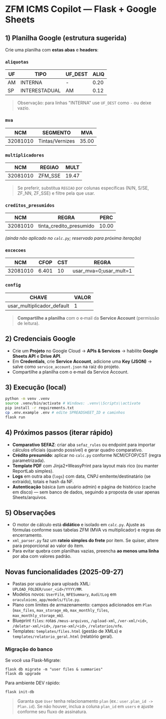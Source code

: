 # ZFM ICMS Copilot — Flask + Google Sheets


## 1) Planilha Google (estrutura sugerida)
Crie uma planilha com **estas abas** e **headers**:


### `aliquotas`
| UF | TIPO | UF_DEST | ALIQ |
|----|------|---------|------|
| AM | INTERNA | - | 0.20 |
| SP | INTERESTADUAL | AM | 0.12 |


> Observação: para linhas "INTERNA" use `UF_DEST` como `-` ou deixe vazio.


### `mva`
| NCM | SEGMENTO | MVA |
|-----|----------|-----|
| 32081010 | Tintas/Vernizes | 35.00 |


### `multiplicadores`
| NCM | REGIAO | MULT |
|-----|--------|------|
| 32081010 | ZFM_SSE | 19.47 |


> Se preferir, substitua `REGIAO` por colunas específicas (N/N, S/SE, ZF_NN, ZF_SSE) e filtre pela que usar.


### `creditos_presumidos`
| NCM | REGRA | PERC |
|-----|-------|------|
| 32081010 | tinta_credito_presumido | 10.00 |


*(ainda não aplicado no `calc.py`; reservado para próxima iteração)*


### `excecoes`
| NCM | CFOP | CST | REGRA |
|-----|------|-----|-------|
| 32081010 | 6.401 | 10 | usar_mva=0;usar_mult=1 |


### `config`
| CHAVE | VALOR |
|-------|-------|
| usar_multiplicador_default | 1 |


> **Compartilhe a planilha** com o e‑mail da **Service Account** (permissão de leitura).


## 2) Credenciais Google
- Crie um **Projeto** no Google Cloud → **APIs & Services** → habilite **Google Sheets API** e **Drive API**.
- Em **Credentials**, crie **Service Account**, adicione uma **Key (JSON)** → salve como `service_account.json` na raiz do projeto.
- Compartilhe a planilha com o e‑mail da Service Account.


## 3) Execução (local)
```bash
python -m venv .venv
source .venv/bin/activate # Windows: .venv\\Scripts\\activate
pip install -r requirements.txt
cp .env.example .env # edite SPREADSHEET_ID e caminhos
flask run
```


## 4) Próximos passos (iterar rápido)
- **Comparativo SEFAZ**: criar aba `sefaz_rules` ou endpoint para importar cálculos oficiais (quando possível) e gerar quadro comparativo.
- **Crédito presumido**: aplicar no `calc.py` conforme NCM/CFOP/CST (regra parametrizada).
- **Template PDF** com Jinja2+WeasyPrint para layout mais rico (ou manter ReportLab simples).
- **Logs** em outra aba (`logs`) com data, CNPJ emitente/destinatário (se extraído), totais e hash da NF.
- **Autenticação** básica (um usuário admin) e página de histórico (cache em disco) — sem banco de dados, seguindo a proposta de usar apenas Sheets/arquivos.


## 5) Observações
- O motor de cálculo está **didático** e isolado em `calc.py`. Ajuste as fórmulas conforme suas tabelas ZFM (MVA vs multiplicador) e regras de encerramento.
- `xml_parser.py` faz um **rateio simples do frete** por item. Se quiser, altere para proporcional ao valor do item.
- Para evitar quebra com planilhas vazias, preencha **ao menos uma linha** por aba com valores padrão.
## Novas funcionalidades (2025-09-27)

- Pastas por usuário para uploads XML: `UPLOAD_FOLDER/user_<id>/YYYY/MM`.
- Modelos novos: `UserFile`, `NFESummary`, `AuditLog` em `oraculoicms_app/models/file.py`.
- Plano com limites de armazenamento: campos adicionados em `Plan` (`max_files`, `max_storage_mb`, `max_monthly_files`, `max_monthly_storage_mb`).
- Blueprint `files`: rotas `/meus-arquivos`, `/upload-xml`, `/ver-xml/<id>`, `/deletar-xml/<id>`, `/parse-xml/<id>`, `/relatorios/nfe`.
- Templates: `templates/files.html` (gestão de XMLs) e `templates/relatorio_geral.html` (relatório geral).

### Migração do banco

Se você usa Flask-Migrate:
```
flask db migrate -m "user files & summaries"
flask db upgrade
```

Para ambiente DEV rápido:
```
flask init-db
```

> Garanta que `User` tenha relacionamento `plan` (ex.: `user.plan_id -> Plan.id`). Se não houver, inclua a coluna `plan_id` em `users` e ajuste conforme seu fluxo de assinatura.
